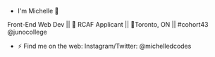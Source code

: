  - I'm Michelle 💜   

Front-End Web Dev || 🍁 RCAF Applicant || 📍Toronto, ON || #cohort43 @junocollege

-  ⚡ Find me on the web: 
Instagram/Twitter: @michelledcodes



<!--
**michedmnt/michedmnt** is a ✨ _special_ ✨ repository because its `README.md` (this file) appears on your GitHub profile.

Here are some ideas to get you started:

- 🔭 I’m currently working on ...

- 👯 I’m looking to collaborate on ...
- 🤔 I’m looking for help with ...
- 💬 Ask me about ...
- 📫 How to reach me: ...
- 😄 Pronouns: ...
- ⚡ Fun fact: ...
-->
